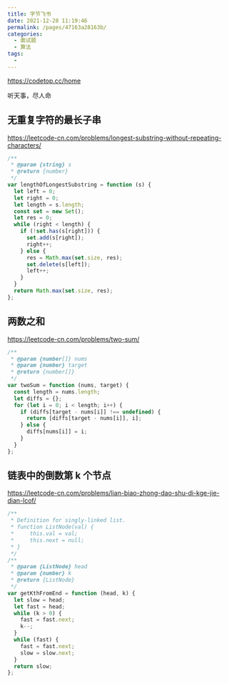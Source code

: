 ```yaml
---
title: 字节飞书
date: 2021-12-28 11:19:46
permalink: /pages/47163a28163b/
categories:
  - 面试题
  - 算法
tags:
  -
---
```


<https://codetop.cc/home>

听天事，尽人命

<!-- more -->

## 无重复字符的最长子串

<https://leetcode-cn.com/problems/longest-substring-without-repeating-characters/>

```js
/**
 * @param {string} s
 * @return {number}
 */
var lengthOfLongestSubstring = function (s) {
  let left = 0;
  let right = 0;
  let length = s.length;
  const set = new Set();
  let res = 0;
  while (right < length) {
    if (!set.has(s[right])) {
      set.add(s[right]);
      right++;
    } else {
      res = Math.max(set.size, res);
      set.delete(s[left]);
      left++;
    }
  }
  return Math.max(set.size, res);
};
```

## 两数之和

<https://leetcode-cn.com/problems/two-sum/>

```js
/**
 * @param {number[]} nums
 * @param {number} target
 * @return {number[]}
 */
var twoSum = function (nums, target) {
  const length = nums.length;
  let diffs = {};
  for (let i = 0; i < length; i++) {
    if (diffs[target - nums[i]] !== undefined) {
      return [diffs[target - nums[i]], i];
    } else {
      diffs[nums[i]] = i;
    }
  }
};
```

## 链表中的倒数第 k 个节点

<https://leetcode-cn.com/problems/lian-biao-zhong-dao-shu-di-kge-jie-dian-lcof/>

```js
/**
 * Definition for singly-linked list.
 * function ListNode(val) {
 *     this.val = val;
 *     this.next = null;
 * }
 */
/**
 * @param {ListNode} head
 * @param {number} k
 * @return {ListNode}
 */
var getKthFromEnd = function (head, k) {
  let slow = head;
  let fast = head;
  while (k > 0) {
    fast = fast.next;
    k--;
  }
  while (fast) {
    fast = fast.next;
    slow = slow.next;
  }
  return slow;
};
```
